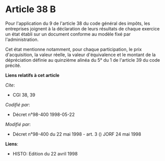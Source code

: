 # Article 38 B

Pour l'application du 9 de l'article 38 du code général des impôts, les entreprises joignent à la déclaration de leurs
résultats de chaque exercice un état établi sur un document conforme au modèle fixé par l'administration.

Cet état mentionne notamment, pour chaque participation, le prix d'acquisition, la valeur réelle, la valeur d'équivalence et
le montant de la dépréciation définie au quinzième alinéa du 5° du 1 de l'article 39 du code précité.

**Liens relatifs à cet article**

_Cite_:

  - CGI 38, 39

_Codifié par_:

  - Décret n°98-400 1998-05-22

_Modifié par_:

  - Décret n°98-400 du 22 mai 1998 - art. 3 () JORF 24 mai 1998

**Liens**:

  - HISTO: Edition du 22 avril 1998
